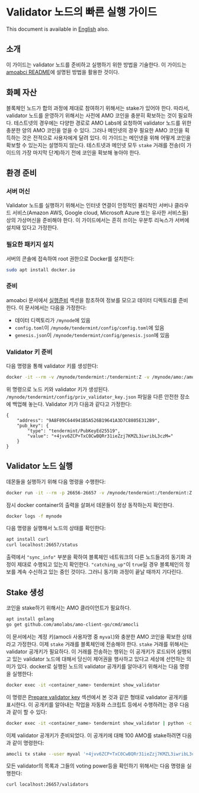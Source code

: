 # Validator 노드의 빠른 실행 가이드
This document is available in [English](qs_val.md) also.

## 소개
이 가이드는 validator 노드를 준비하고 실행하기 위한 방법을 기술한다. 이
가이드는 [amoabci README](https://github.com/amolabs/amoabci/README.md)에
설명된 방법을 활용한 것이다.

## 화폐 자산
블록체인 노드가 합의 과정에 제대로 참여하기 위해서는 stake가 있어야 한다.
따라서, validator 노드를 운영하기 위해서는 사전에 AMO 코인을 충분히 확보하는
것이 필요하다. 테스트넷의 경우에는 다양한 경로로 AMO Labs에 요청하여 validator
노드를 위한 충분한 양의 AMO 코인을 얻을 수 있다. 그러나 메인넷의 경우 필요한
AMO 코인을 획득하는 것은 전적으로 사용자에게 달려 있다. 이 가이드는 메인넷을
위해 어떻게 코인을 확보할 수 있는지는 설명하지 않는다. 테스트넷과 메인넷 모두
`stake` 거래를 전송(이 가이드의 가장 마지막 단계)하기 전에 코인을 확보해 놓아야
한다.

## 환경 준비
### 서버 머신
Validator 노드를 실행하기 위해서는 인터넷 연결이 안정적인 물리적인 서버나
클라우드 서비스(Amazon AWS, Google cloud, Microsoft Azure 또는 유사한 서비스들)
상의 가상머신을 준비해야 한다. 이 가이드에서는 흔히 쓰이는 우분투 리눅스가
서버에 설치돼 있다고 가정한다.

### 필요한 패키지 설치
서버의 콘솔에 접속하여 root 권한으로 Docker를 설치한다:
```bash
sudo apt install docker.io
```

### 준비
amoabci 문서에서
[실행준비](https://github.com/amolabs/amoabci#prepare-for-launch) 섹션을
참조하여 정보를 모으고 데이터 디렉토리를 준비한다. 이 문서에서는 다음을
가정한다:
- 데이터 디렉토리가 `/mynode`에 있음
- `config.toml`이 `/mynode/tendermint/config/config.toml`에 있음
- `genesis.json`이 `/mynode/tendermint/config/genesis.json`에 있음

### Validator 키 준비
다음 명령을 통해 validator 키를 생성한다:
```bash
docker -it --rm -v /mynode/tendermint:/tendermint:Z -v /mynode/amo:/amo:Z amolabs/amod:latest tendermint init
```
위 명령으로 노드 키와 validator 키가 생성된다.
`/mynode/tendermint/config/priv_validator_key.json` 파일을 다른 안전한 장소에
백업해 놓는다. Validator 키가 다음과 같다고 가정한다:
```
{
	"address": "9A8F09C644941B5A526B19641A3D7C8805E312B9",
	"pub_key": {
		"type": "tendermint/PubKeyEd25519",
		"value": "+4jvv6ZCP+TxC0CwBQRr31ieZzj7KMZL3iwribL3czM="
	}
}
```

## Validator 노드 실행
데몬들을 실행하기 위해 다음 명령을 수행한다:
```bash
docker run -it --rm -p 26656-26657 -v /mynode/tendermint:/tendermint:Z -v /mynode/amo:/amo:Z --name mynode -d amolabs/amod:latest
```
잠시 docker container의 출력을 살펴서 데몬들이 정상 동작하는지 확인한다.
```bash
docker logs -f mynode
```

다음 명령을 실행해서 노드의 상태를 확인한다:
```bash
apt install curl
curl localhost:26657/status
```
출력에서 `"sync_info"` 부분을 확하여 블록체인 네트워크의 다른 노드들과의 동기화
과정이 제대로 수행되고 있는지 확인한다. `"catching_up"`이 `true`일 경우
블록체인의 정보를 계속 수신하고 있는 중인 것이다. 그러니 동기화 과정이 끝날
때까지 기다린다.

## Stake 생성
코인을 stake하기 위해서는 AMO 클라이언트가 필요하다.
```bash
apt install golang
go get github.com/amolabs/amo-client-go/cmd/amocli
```

이 문서에서는 계정 키(amocli 사용자명 중 `myval`)와 충분한 AMO 코인을 확보한
상태라고 가정한다. 이제 `stake` 거래를 블록체인에 전송해야 한다. `stake` 거래를
위해서는 validator 공개키가 필요하다. 이 거래를 전송하는 행위는 이 공개키가
로드되어 실행되고 있는 validator 노드에 대해서 당신이 제어권을 행사하고 있다고
세상에 선언하는 의미가 있다. docker로 실행된 노드의 validator 공개키를 알아내기
위해서는 다음 명령을 실행한다:
```bash
docker exec -it <container_name> tendermint show_validator
```
이 명령은 [Prepare validator key](#prepare-validator-key) 섹션에서 본 것과 같은
형태로 validator 공개키를 표시한다. 이 공개키를 알아내는 작업을 자동화 스크립트
등에서 수행하려는 경우 다음과 같이 할 수 있다:
```bash
docker exec -it <container_name> tendermint show_validator | python -c "import sys, json; print json.load(sys.stdin)['value']"
```

이제 validator 공개키가 준비되었다. 이 공개키에 대해 100 AMO를 stake하려면
다음과 같이 명령한다:
```bash
amocli tx stake --user myval '+4jvv6ZCP+TxC0CwBQRr31ieZzj7KMZL3iwribL3czM=' 100000000000000000000
```

모든 validator의 목록과 그들의 voting power등을 확인하기 위해서는 다음 명령을
실행한다:
```bash
curl localhost:26657/validators
```
